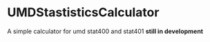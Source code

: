 # UMDStastisticsCalculator
A simple calculator for umd stat400 and stat401
**still in development**

